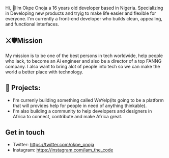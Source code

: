 
Hi, 👋I’m Okpe Onoja a 16 years old developer based in Nigeria. Specializing in Developing new products and tryig to make life easier and flexible for everyone. I'm currently a front-end developer who builds clean, appealing, and functional interfaces. 
## ⚔️🛡Mission
My mission is to be one of the best persons in tech worldwide, help people who lack, to become an Ai engineer and also be a director of a top FANNG company. I also want to bring alot of people into tech so we can make the world a better place with technology. 

## 🌱 Projects: 
- I'm currenly building something called WeYelp(its going to be a platform that will provides help for people in need of anything thinkable).
-  I'm also building a community to help developers and designers in Africa to connect, contribute and make Africa great.
## Get in touch
- Twitter: https://twitter.com/okpe_onoja
- Instagram: https://instagram.com/iam_the_code
